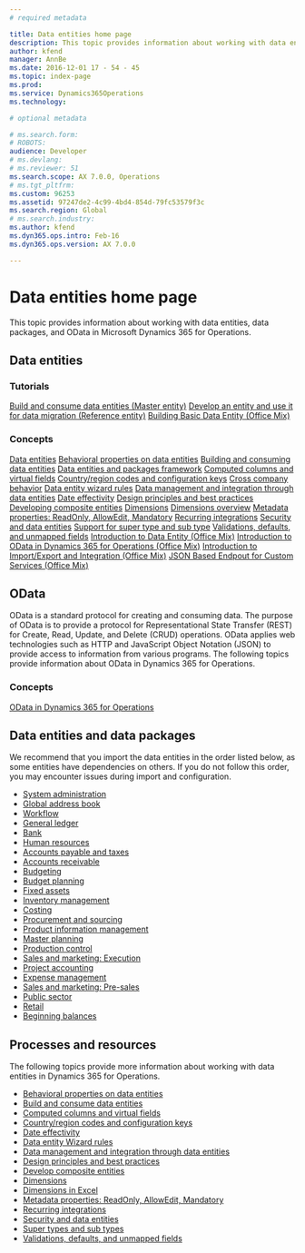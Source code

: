 ```yaml
---
# required metadata

title: Data entities home page
description: This topic provides information about working with data entities, data packages, and OData in Microsoft Dynamics 365 for Operations. 
author: kfend
manager: AnnBe
ms.date: 2016-12-01 17 - 54 - 45
ms.topic: index-page
ms.prod: 
ms.service: Dynamics365Operations
ms.technology: 

# optional metadata

# ms.search.form: 
# ROBOTS: 
audience: Developer
# ms.devlang: 
# ms.reviewer: 51
ms.search.scope: AX 7.0.0, Operations
# ms.tgt_pltfrm: 
ms.custom: 96253
ms.assetid: 97247de2-4c99-4bd4-854d-79fc53579f3c
ms.search.region: Global
# ms.search.industry: 
ms.author: kfend
ms.dyn365.ops.intro: Feb-16
ms.dyn365.ops.version: AX 7.0.0

---
```


# Data entities home page

This topic provides information about working with data entities, data packages, and OData in Microsoft Dynamics 365 for Operations. 

Data entities
-------------

### Tutorials

[Build and consume data entities (Master entity)](build-consuming-data-entities.md) [Develop an entity and use it for data migration (Reference entity)](develop-entity-for-data-migration.md) [Building Basic Data Entity (Office Mix)](https://mix.office.com/watch/i53efq3ddtjy)

### Concepts

[Data entities](data-entities.md) [Behavioral properties on data entities](behavioral-properties-data-entities.md) [Building and consuming data entities](build-consuming-data-entities.md) [Data entities and packages framework](data-entities-data-packages.md) [Computed columns and virtual fields](data-entity-computed-columns-virtual-fields.md) [Country/region codes and configuration keys](countryregion-codes-configuration-keys.md) [Cross company behavior](cross-company-behavior.md) [Data entity wizard rules](data-entity-wizard-rules.md) [Data management and integration through data entities](data-management-integration-data-entity.md) [Date effectivity](date-effectivity.md) [Design principles and best practices](design-best-practices.md) [Developing composite entities](develop-composite-data-entities.md) [Dimensions](dimensions.md) [Dimensions overview](dimensions-overview.md) [Metadata properties: ReadOnly, AllowEdit, Mandatory](metadata-properties.md) [Recurring integrations](recurring-integrations.md) [Security and data entities](security-data-entities.md) [Support for super type and sub type](support-super-type-sub-type.md) [Validations, defaults, and unmapped fields](validations-defaults-unmapped-fields.md) [Introduction to Data Entity (Office Mix)](https://mix.office.com/watch/1brkpjvhf851m) [Introduction to OData in Dynamics 365 for Operations (Office Mix)](https://mix.office.com/watch/i53efq3ddtjy) [Introduction to Import/Export and Integration (Office Mix)](https://mix.office.com/watch/1qplbdkxu5u4d) [JSON Based Endpout for Custom Services (Office Mix)](https://mix.office.com/watch/12e4fejbgj429)

## OData
OData is a standard protocol for creating and consuming data. The purpose of OData is to provide a protocol for Representational State Transfer (REST) for Create, Read, Update, and Delete (CRUD) operations. OData applies web technologies such as HTTP and JavaScript Object Notation (JSON) to provide access to information from various programs. The following topics provide information about OData in Dynamics 365 for Operations.

### Concepts

[OData in Dynamics 365 for Operations](odata.md)

## Data entities and data packages
We recommend that you import the data entities in the order listed below, as some entities have dependencies on others. If you do not follow this order, you may encounter issues during import and configuration.

-   [System administration](data-entities-system-administration.md)
-   [Global address book](data-entities-global-address-book.md)
-   [Workflow](data-entities-workflow.md)
-   [General ledger](data-entities-general-ledger.md)
-   [Bank](data-entities-bank.md)
-   [Human resources](data-entities-human-resources.md)
-   [Accounts payable and taxes](data-entities-accounts-payable-taxes.md)
-   [Accounts receivable](data-entities-accounts-receivable.md)
-   [Budgeting](data-entities-budgeting.md)
-   [Budget planning](data-entities-budget-plan.md)
-   [Fixed assets](data-entities-fixed-assets.md)
-   [Inventory management](data-entities-inventory-management.md)
-   [Costing](data-entities-costing.md)
-   [Procurement and sourcing](data-entities-procurement-sourcing.md)
-   [Product information management](data-entities-product-information-management.md)
-   [Master planning](data-entities-master-plan.md)
-   [Production control](data-entities-production-control.md)
-   [Sales and marketing: Execution](data-entities-sales-marketing.md)
-   [Project accounting](data-entities-project-accounting.md)
-   [Expense management](data-entities-expense-management.md)
-   [Sales and marketing: Pre-sales](data-entities-sales-marketing-pre-sales.md)
-   [Public sector](data-entities-public-sector.md)
-   [Retail](data-entities-retail.md)
-   [Beginning balances](http://ax.help.dynamics.com/en/wiki/data-entities-beginning-balances/)

## Processes and resources
The following topics provide more information about working with data entities in Dynamics 365 for Operations.

-   [Behavioral properties on data entities](behavioral-properties-data-entities.md)
-   [Build and consume data entities](build-consuming-data-entities.md)
-   [Computed columns and virtual fields](data-entity-computed-columns-virtual-fields.md)
-   [Country/region codes and configuration keys](countryregion-codes-configuration-keys.md)
-   [Date effectivity](date-effectivity.md)
-   [Data entity Wizard rules](data-entity-wizard-rules.md)
-   [Data management and integration through data entities](data-management-integration-data-entity.md)
-   [Design principles and best practices](design-best-practices.md)
-   [Develop composite entities](develop-composite-data-entities.md)
-   [Dimensions](dimensions.md)
-   [Dimensions in Excel](dimensions-overview.md)
-   [Metadata properties: ReadOnly, AllowEdit, Mandatory](metadata-properties.md)
-   [Recurring integrations](recurring-integrations.md/)
-   [Security and data entities](security-data-entities.md)
-   [Super types and sub types](support-super-type-sub-type.md)
-   [Validations, defaults, and unmapped fields](validations-defaults-unmapped-fields.md)


